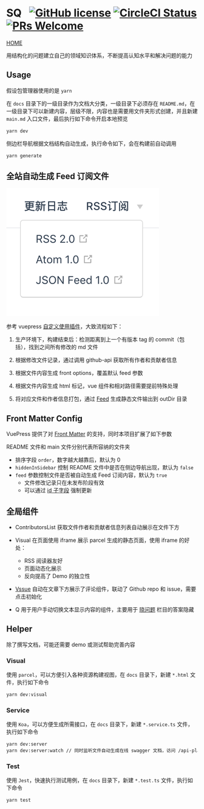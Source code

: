 # SQ &nbsp; [![GitHub license](https://img.shields.io/badge/license-MIT-blue.svg)](https://github.com/tolerance-go/sq/blob/master/LICENSE) [![CircleCI Status](https://circleci.com/gh/tolerance-go/sq.svg?style=shield&circle-token=:circle-token)](https://circleci.com/gh/tolerance-go/sq) [![PRs Welcome](https://img.shields.io/badge/PRs-welcome-brightgreen.svg)](https://github.com/tolerance-go/sq/pulls)

[HOME](http://47.92.70.143)

用结构化的问题建立自己的领域知识体系，不断提高认知水平和解决问题的能力

## Usage

假设包管理器使用的是 `yarn`

在 `docs` 目录下的一级目录作为文档大分类，一级目录下必须存在 `README.md`，在一级目录下可以新建内容，层级不限，内容也是需要用文件夹形式创建，并且新建 `main.md` 入口文件，最后执行如下命令开启本地预览

```bash
yarn dev
```

侧边栏导航根据文档结构自动生成，执行命令如下，会在构建前自动调用

```bash
yarn generate
```

## 全站自动生成 Feed 订阅文件

![feed.png](assets/feed.png)

参考 vuepress [自定义使用插件](https://vuepress.vuejs.org/zh/plugin/using-a-plugin.html)，大致流程如下：

1. 生产环境下，构建结束后：检测距离到上一个有版本 tag 的 commit（包括），找到之间所有修改的 md 文件

2. 根据修改文件记录，通过调用 github-api 获取所有作者和贡献者信息

3. 根据文件内容生成 front options，覆盖默认 feed 参数

4. 根据文件内容生成 html 标记，vue 组件和相对路径需要提前特殊处理

5. 将对应文件和作者信息打包，通过 [Feed](https://github.com/jpmonette/feed) 生成静态文件输出到 outDir 目录

## Front Matter Config

VuePress 提供了对 [Front Matter](https://vuepress.vuejs.org/zh/guide/markdown.html#front-matter) 的支持，同时本项目扩展了如下参数

README 文件和 main 文件分别代表所容纳的文件夹

- 排序字段 `order`，数字越大越靠后，默认为 0
- `hiddenInSidebar` 控制 README 文件中是否在侧边导航出现，默认为 `false`
- `feed` 参数控制文件是否被自动生成 Feed 订阅内容，默认为 `true`
  - 文件修改记录只在未发布阶段有效
  - 可以通过 [id 子字段](https://github.com/jpmonette/feed#example) 强制更新

## 全局组件

- ContributorsList 获取文件作者和贡献者信息列表自动展示在文件下方

- Visual 在页面使用 iframe 展示 parcel 生成的静态页面，使用 iframe 的好处：

  - RSS 阅读器友好
  - 页面动态化展示
  - 反向提高了 Demo 的独立性

- [Vssue](https://github.com/meteorlxy/vssue) 自动在文章下方展示了评论组件，联动了 Github repo 和 issue，需要点击初始化
- Q 用于用户手动切换文本显示内容的组件，主要用于 [晓问题](http://47.92.70.143/%E6%99%93%E9%97%AE%E9%A2%98/) 栏目的答案隐藏

## Helper

除了撰写文档，可能还需要 demo 或测试帮助完善内容

### Visual

使用 `parcel`，可以方便引入各种资源构建视图，在 `docs` 目录下，新建 `*.html` 文件，执行如下命令

```bash
yarn dev:visual
```

### Service

使用 `Koa`，可以方便生成所需接口，在 `docs` 目录下，新建 `*.service.ts` 文件，执行如下命令

```bash
yarn dev:server
yarn dev:server:watch // 同时监听文件自动生成在线 swagger 文档，访问 /api-playground
```

### Test

使用 `Jest`，快速执行测试用例，在 `docs` 目录下，新建 `*.test.ts` 文件，执行如下命令

```bash
yarn test
```
